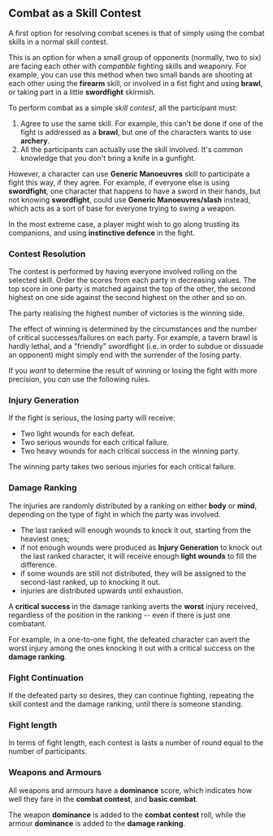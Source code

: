 ## Combat as a Skill Contest

A first option for resolving combat scenes is that of simply using the combat
skills in a normal skill contest.

This is an option for when a small group of opponents (normally, two to six)
are facing each other with _compatible_ fighting skills and weaponry.
For example, you can use this method when two small bands are shooting at
each other using the __firearm__ skill, or involved in a fist fight and
using __brawl__, or taking part in a little __swordfight__ skirmish.

To perform combat as a simple _skill contest_, all the participant must:
1. Agree to use the same skill. For example, this can't be done if one
	of the fight is addressed as a __brawl__, but one of the characters
	wants to use __archery__.
2. All the participants can actually use the skill involved. It's common
	knowledge that you don't bring a knife in a gunfight.

However, a character can use __Generic Manoeuvres__ skill to participate
a fight this way, if they agree. For example, if everyone else is using
__swordfight__, one character that happens to have a sword in their hands,
but not knowing __swordfight__, could use __Generic Manoeuvres/slash__
instead, which acts as a sort of base for everyone trying to swing a
weapon.

In the most extreme case, a player might wish to go along
trusting its companions, and using __instinctive defence__ in the fight.

### Contest Resolution

The contest is performed by having everyone involved rolling on the selected
skill. Order the scores from each party in decreasing values. The top score
in one party is matched against the top of the other, the second highest
on one side against the second highest on the other and so on.

The party realising the highest number of victories is the winning side.

The effect of winning is determined by the circumstances and the number of
critical successes/failures on each party. For example, a tavern brawl is
hardly lethal, and a "friendly" swordfight (i.e. in order to subdue or
dissuade an opponent) might simply end with the surrender of the losing
party.

If you _want_ to determine the result of winning or losing the fight
with more precision, you _can_ use the following rules.

### Injury Generation

If the fight is serious, the losing party will receive:
* Two light wounds for each defeat.
* Two serious wounds for each critical failure.
* Two heavy wounds for each critical success in the winning party.

The winning party takes two serious injuries for each critical failure.

### Damage Ranking

The injuries are randomly distributed by a ranking on either __body__ or __mind__,
depending on the type of fight in which the party was involved.

* The last ranked will enough wounds to knock it out, starting from the heaviest
ones;
* if not enough wounds were produced as __Injury Generation__ to knock out
	the last ranked character, it will receive enough __light wounds__ to fill the
 	difference.
* if some wounds are still not distributed, they will be assigned to the second-last
	ranked, up to knocking it out.
* injuries are distributed upwards until exhaustion.

A __critical success__ in the damage ranking averts the __worst__ injury received,
regardless of the position in the ranking -- even if there is just one combatant.

For example, in a one-to-one fight, the defeated character can avert the worst
injury among the ones knocking it out with a critical success on the
__damage ranking__.

### Fight Continuation

If the defeated party so desires, they can continue fighting, repeating the skill
contest and the damage ranking, until there is someone standing.

### Fight length

In terms of fight length, each contest is lasts a number of round equal to the number
of participants.

### Weapons and Armours

All weapons and armours have a __dominance__ score, which indicates how well they fare
in the __combat contest__, and __basic combat__.

The weapon __dominance__ is added to the __combat contest__ roll, while the armour
__dominance__ is added to the __damage ranking__.
